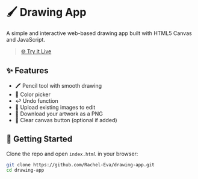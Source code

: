 # 🖌️ Drawing App

A simple and interactive web-based drawing app built with HTML5 Canvas and JavaScript.

> [🌐 Try it Live](https://rachel-eva.github.io/drawing-app/)

## ✨ Features

- 🖍️ Pencil tool with smooth drawing
- 🎨 Color picker
- ↩️ Undo function
- 📂 Upload existing images to edit
- 💾 Download your artwork as a PNG
- 🧼 Clear canvas button (optional if added)


## 🚀 Getting Started

Clone the repo and open `index.html` in your browser:

```bash
git clone https://github.com/Rachel-Eva/drawing-app.git
cd drawing-app
